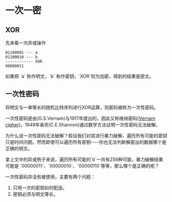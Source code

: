 # 一次一密

## XOR

先来看一次异或操作

```
01100001 --- a
01100010 --- b
------------ XOR
00000011
```

如果把  \`a\` 称作明文，\`b\` 称作密钥，\`XOR\`则为加密，得到的结果是密文。

## 一次性密码

将明文与一串等长的随机比特序列进行XOR运算，则密码被称为一次性密码。

一次性密码是由\(G.S.Vernam\)与1917年提出的，因此又称维纳密码\([Vernam cipher](https://en.wikipedia.org/wiki/Gilbert_Vernam)\)。1949年香农\(C.E.Shannon\)通过数学方法证明一次性密码无法破解。

为什么说一次性密码无法破解？假设我们对其进行暴力破解，遍历所有可能的密钥只是时间问题。然而即使可以遍历所有密钥----你也无法判断解密出的数据哪个是正确的明文。

拿上文中的异或例子来说，遍历所有可能的\`b\`一共有256种可能，暴力破解结果可能是 \`00000011\`、\`00000010\`、\`00000110\`等等，那么哪个是正确的呢？

一次性密码并没有被使用，主要有两个问题：

1. 只用一次的密钥如何配送。
2. 密钥必须与明文等长。



